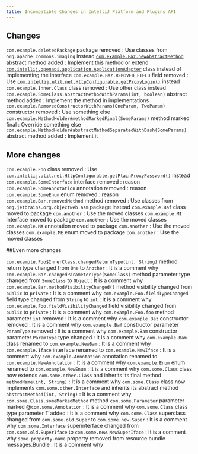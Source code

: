 ```yaml
---
title: Incompatible Changes in IntelliJ Platform and Plugins API
---
```


<!--
To document a new incompatible change you have to fill a row in a table so that
the first column is a problem pattern and the second column is a human-readable description.

The following problem patterns are supported:
<package name> package removed
<class name> class removed

<class name>.<method name> method removed
<class name>.<method name> method return type changed from <before> to <after>
<class name>.<method name> method parameter type changed from <before> to <after>
<class name>.<method name> method visibility changed from <before> to <after>

<class name>.<field name> field removed
<class name>.<field name> field type changed from <before> to <after>
<class name>.<field name> field visibility changed from <before> to <after>

<class name>.<method name> abstract method added
<class name> class moved to package <package name>

where <class name> is a fully-qualified name of the class, e.g. com.intellij.openapi.actionSystem.AnAction$InnerClass.

NOTE: You are allowed to prettify the pattern using markdown-features:
 1) code quotes: `org.example.Foo.methodName`
 2) links [org.example.Foo](upsource:///platform/core-api/src/org/example/Foo)
 3) both code quotes and links: [`org.example.Foo`](upsource:///platform/core-api/src/org/example/Foo)
-->

<style>
  table {
    width:100%;
  }
  th, tr, td {
    width:50%;
  }
</style>

## Changes

`com.example.deletedPackage` package removed 
: Use classes from `org.apache.commons.imaging` instead
[`com.example.Faz.newAbstractMethod`](upsource:///platform/core-api/src/com/intellij/openapi/application/ApplicationListener.java) abstract method added 
: Implement this method or extend [`com.intellij.openapi.application.ApplicationAdapter`](upsource:////platform/core-api/src/com/intellij/openapi/application/ApplicationAdapter.java) class instead of implementing the interface
`com.example.Baz.REMOVED_FIELD` field removed 
: Use [`com.intellij.util.net.HttpConfigurable.getProxyLogin()`](upsource:///platform/platform-api/src/com/intellij/util/net/HttpConfigurable.java) instead
`com.example.Inner.Class` class removed 
: Use other class instead
`com.example.SomeClass.abstractMethodWithParams(int, boolean)` abstract method added 
: Implement the method in implementations
`com.example.RemovedConstructorWithParams(OneParam, TwoParam)` constructor removed 
: Use something else
`com.example.MethodHolder#methodMarkedFinal(SomeParams)` method marked final 
: Override something else
`com.example.MethodHolder#abstractMethodSeparatedWithDash(SomeParams)` abstract method added 
: Implement it

## More changes

`com.example.Foo` class removed 
: Use [`com.intellij.util.net.HttpConfigurable.getPlainProxyPassword()`](upsource:///platform/platform-api/src/com/intellij/util/net/HttpConfigurable.java) instead
`com.example.SomeInterface` interface removed 
: reason
`com.example.SomeAnnotation` annotation removed 
: reason
`com.example.SomeEnum` enum removed 
: reason
`com.example.Bar.removedMethod` method removed 
: Use classes from `org.jetbrains.org.objectweb.asm` package instead
`com.example.Baf` class moved to package `com.another` 
: Use the moved classes
`com.example.MI` interface moved to package `com.another` 
: Use the moved classes
`com.example.MA` annotation moved to package `com.another` 
: Use the moved classes
`com.example.ME` enum moved to package `com.another` 
: Use the moved classes

##Even more changes

`com.example.Foo$InnerClass.changedReturnType(int, String)` method return type changed from `One` to `Another` 
: It is a comment why
`com.example.Bar.changedParameterType(SomeClass)` method parameter type changed from `SomeClass` to `Object` 
: It is a comment why
`com.example.Bar.methodVisibilityChanged()` method visibility changed from `public` to `private` 
: It is a comment why
`com.example.Foo.fieldTypeChanged` field type changed from `String` to `int` 
: It is a comment why
`com.example.Foo.fieldVisibilityChanged` field visibility changed from `public` to `private` 
: It is a comment why
`com.example.Foo.foo` method parameter `int` removed 
: It is a comment why
`com.example.Baz` constructor removed 
: It is a comment why
`com.example.Baf` constructor parameter `ParamType` removed 
: It is a comment why
`com.example.Bam` constructor parameter `ParamType` type changed 
: It is a comment why
`com.example.Bam` class renamed to `com.example.NewBam` 
: It is a comment why
`com.example.Iface` interface renamed to `com.example.NewIface` 
: It is a comment why
`com.example.Annotation` annotation renamed to `com.example.NewAnnotation` 
: It is a comment why
`com.example.Enum` enum renamed to `com.example.NewEnum` 
: It is a comment why
`com.some.Class` class now extends `com.some.other.Class` and inherits its final method `methodName(int, String)`
: It is a comment why
`com.some.Class` class now implements `com.some.other.Interface` and inherits its abstract method `abstractMethod(int, String)`
: It is a comment why
`com.some.Class.someMarkedMethod` method `com.some.Parameter` parameter marked @`com.some.Annotation`
: It is a comment why
`com.some.Class` class type parameter T added
: It is a comment why
`com.some.Class` superclass changed from `com.some.old.Super` to `com.some.new.Super`
: It is a comment why
`com.some.Interface` superinterface changed from `com.some.old.SuperIface` to `com.some.new.NewSuperIface`
: It is a comment why
`some.property.name` property removed from resource bundle messages.Bundle
: It is a comment why